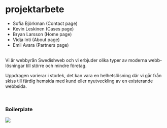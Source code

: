 # projektarbete
- Sofia Björkman (Contact page)
- Kevin Leskinen (Cases page)
- Bryan Larsson (Home page)
- Vidja Inti (About page)
- Emil Avara (Partners page)
<br />
Vi är webbyrån Swedishweb och vi erbjuder olika typer av moderna webb-lösningar till större och mindre företag. 

Uppdragen varierar i storlek, det kan vara en helhetslösning där vi går från skiss till färdig hemsida 
med kund eller nyutveckling av en existerande webbsida.

<br>

### Boilerplate
<img src="https://cdn.discordapp.com/attachments/757541435296972823/757990328283168878/grafisk-profil.png">
